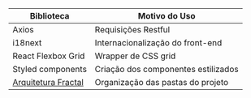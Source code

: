 

|Biblioteca|Motivo do Uso|
|-|-|
| Axios | Requisições Restful |
| i18next | Internacionalização do front-end |
| React Flexbox Grid | Wrapper de CSS grid |
| Styled components | Criação dos componentes estilizados |
| [Arquitetura Fractal](https://blog.taller.net.br/um-ensaio-sobre-arquitetura-fractal-usando-webpack-e-react/) | Organização das pastas do projeto |
